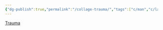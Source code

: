 ```yaml
---
{"dg-publish":true,"permalink":"/collage-trauma/","tags":["c/man","c/lava","c/black","c/abstract","c/shattered","c/torn","c/flat-background","c/red"],"created":"2024-01-03T13:32:15.055-05:00","updated":"2024-01-03T13:33:22.227-05:00"}
---
```



[Trauma](https://www.instagram.com/p/CH3pfeshhEa/)
